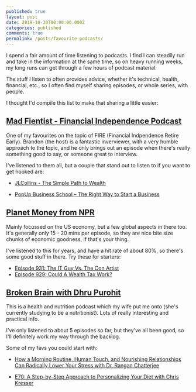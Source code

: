 ```yaml
---
published: true
layout: post
date: 2019-10-30T00:00:00.000Z
categories: published
comments: true
permalink: /posts/favourite-podcasts/
---
```


I spend a fair amount of time listening to podcasts. I find I can steadily run and take in the information at the same time, so on heavy running weeks, my long runs can get through a few hours of podcast material.

The stuff I listen to often provides advice, whether it's technical, health, financial, etc., so I often find myself sharing episodes, or whole series, with people.

I thought I'd compile this list to make that sharing a little easier:

## [Mad Fientist - Financial Independence Podcast](https://www.madfientist.com/podcast)

One of my favourites on the topic of FIRE (Financial Indpendence Retire Early). Brandon (the host) is a fantastic inverviewer, with a very humble approach to the topic, and he only brings out an episode when there's really something good to say, or someone great to interview. 

I've listened to them all, but a couple that stand out to listen to if you want to get hooked are:

- [JLCollins - The Simple Path to Wealth](https://www.madfientist.com/jl-collins-interview/)

- [PopUp Business School – The Right Way to Start a Business](https://www.madfientist.com/popup-business-school-interview/)


## [Planet Money from NPR](https://www.npr.org/podcasts/510289/planet-money)

Mainly focussed on the US economy, but a few global aspects in there too. It's generally only 15 - 20 mins per episode, so they are nice bite size chunks of economic goodness, if that's your thing.

I've listened to this for years, and have a hit rate of about 80%, so there's some good stuff in there. Try these for starters:

- [Episode 931: The IT Guy Vs. The Con Artist](https://www.npr.org/2019/08/07/749135286/episode-931-the-it-guy-vs-the-con-artist)
- [Episode 929: Could A Wealth Tax Work?](https://www.npr.org/2019/07/24/744962126/episode-929-could-a-wealth-tax-work)


## [Broken Brain with Dhru Purohit](https://drhyman.com/broken-brain-podcasts/)

This is a health and nutrition podcast which my wife put me onto (she's currently studying to be a nutritionist). Lots of really interesting and practical info.

I've only listened to about 5 episodes so far, but they've all been good, so I'll definitely work my way through the backlog.

Some of my favs you could start with:

- [How a Morning Routine, Human Touch, and Nourishing Relationships Can Radically Lower Your Stress with Dr. Rangan Chatterjee](https://drhyman.com/blog/2019/10/10/bb-ep75/)

- [E70: A Step-by-Step Approach to Personalizing Your Diet with Chris Kresser](https://drhyman.com/blog/2019/09/05/bb-ep70/)
